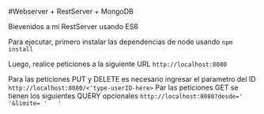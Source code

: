 #Webserver + RestServer + MongoDB

Bievenidos a mi RestServer usando ES6

Para ejecutar, primero instalar las dependencias de node usando  ```npm install ```

Luego, realice peticiones a la siguiente URL  ```http://localhost:8080```

Para las peticiones PUT y DELETE es necesario ingresar el parametro del ID  ```http://localhost:8080/<'type-userID-here>```
Par las peticiones GET se tienen los siguientes QUERY opcionales ```http://localhost:8080?desde=' '&limite= '   ' ```
